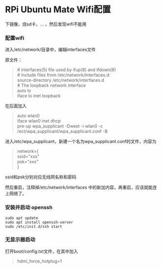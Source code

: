 # RPi Ubuntu Mate Wifi配置

下镜像，烧sd卡，... ，然后发现wifi不能用

### 配置wifi

进入/etc/network/目录中，编辑interfaces文件

原文件：
>\# interfaces(5) file used by ifup(8) and ifdown(8)  
 \# Include files from /etc/network/interfaces.d:  
 source-directory /etc/network/interfaces.d  
 \# The loopback network interface  
 auto lo  
 iface lo inet loopback

在后面加入

>auto wlan0  
 iface wlan0 inet dhcp  
 pre-up wpa_supplicant -Dwext -i wlan0 -c /ect/wpa_supplicant/wpa_supplicant.conf -B

 进入/etc/wpa_supplicant，新建一个名为wpa_supplicant.conf的文件，内容为

 >network={  
       ssid="xxx"  
        psk="xxx"  
}

ssid和psk分别对应无线网名称和密码

然后重启，注释掉/etc/network/interfaces 中的新加内容，再重启，应该就能连上网络了。

### 安装并启动 openssh

```
sudo apt update
sudo apt install openssh-server
sudo /etc/init.d/ssh start
```

### 无显示器启动

打开boot/config.txt文件，在其中加入

> hdmi_force_hotplug=1